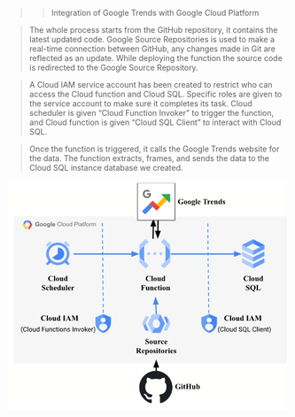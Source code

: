 >> Integration of Google Trends with Google Cloud Platform

> The whole process starts from the GitHub repository, it contains the latest updated code. Google Source Repositories is used to make a real-time connection between GitHub, any changes made in Git are reflected as an update. While deploying the function the source code is redirected to the Google Source Repository.

> A Cloud IAM service account has been created to restrict who can access the Cloud function and Cloud SQL. Specific roles are given to the service account to make sure it completes its task. Cloud scheduler is given “Cloud Function Invoker” to trigger the function, and Cloud function is given “Cloud SQL Client” to interact with Cloud SQL.

> Once the function is triggered, it calls the Google Trends website for the data. The function extracts, frames, and sends the data to the Cloud SQL instance database we created.

![Alt text](./architecture.png)
